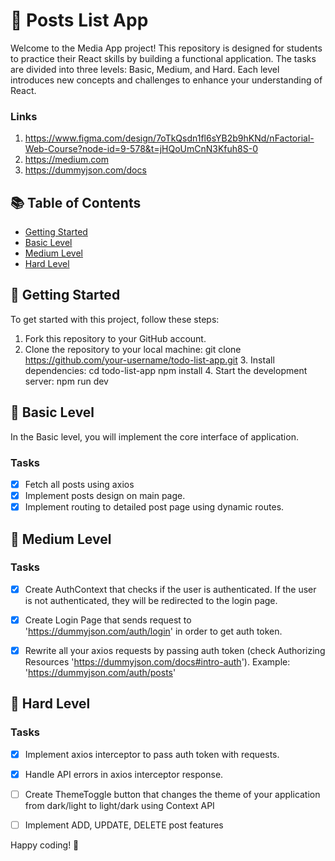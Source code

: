 # 📝 Posts List App

Welcome to the Media App project! This repository is designed for students to practice their React skills by building a functional  application. The tasks are divided into three levels: Basic, Medium, and Hard. Each level introduces new concepts and challenges to enhance your understanding of React.

### Links
1. https://www.figma.com/design/7oTkQsdn1fl6sYB2b9hKNd/nFactorial-Web-Course?node-id=9-578&t=jHQoUmCnN3Kfuh8S-0
2. https://medium.com
3. https://dummyjson.com/docs

## 📚 Table of Contents

- [Getting Started](#getting-started)
- [Basic Level](#basic-level)
- [Medium Level](#medium-level)
- [Hard Level](#hard-level)


## 🚀 Getting Started

To get started with this project, follow these steps:

1. Fork this repository to your GitHub account.
2. Clone the repository to your local machine:
   git clone https://github.com/your-username/todo-list-app.git
    3. Install dependencies:
       cd todo-list-app
       npm install
    4. Start the development server:
       npm run dev


## 🥇 Basic Level

In the Basic level, you will implement the core interface of application.

### Tasks
- [x] Fetch all posts using axios
- [x] Implement posts design on main page.
- [x] Implement routing to detailed post page using dynamic routes.

## 🥈 Medium Level

### Tasks
- [x] Create AuthContext that checks if the user is authenticated. If the user is not authenticated, they will be redirected to the login page.
- [x] Create Login Page that sends request to 'https://dummyjson.com/auth/login' in order to get auth token.
- [x] Rewrite all your axios requests by passing auth token (check Authorizing Resources 'https://dummyjson.com/docs#intro-auth'). 
    Example: 'https://dummyjson.com/auth/posts'


## 🥇 Hard Level

### Tasks
- [x] Implement axios interceptor to pass auth token with requests.
- [x] Handle API errors in axios interceptor response.
- [ ] Create ThemeToggle button that changes the theme of your application from dark/light to light/dark using Context API
- [ ] Implement ADD, UPDATE, DELETE post features


Happy coding! 🎉
